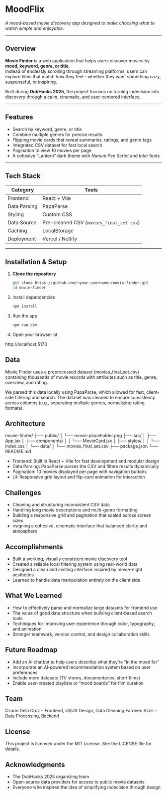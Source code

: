# MoodFlix
*A mood-based movie discovery app designed to make choosing what to watch simple and enjoyable.*

---

## Overview  
**Movie Finder** is a web application that helps users discover movies by **mood, keyword, genre, or title**.  
Instead of endlessly scrolling through streaming platforms, users can explore films that match how they feel—whether they want something cozy, suspenseful, or inspiring.  

Built during **DubHacks 2025**, the project focuses on turning indecision into discovery through a calm, cinematic, and user-centered interface.

---

## Features  
- Search by keyword, genre, or title  
- Combine multiple genres for precise results  
- Flipping movie cards that reveal summaries, ratings, and genre tags  
- Integrated CSV dataset for fast local search  
- Pagination to view 10 movies per page  
- A cohesive “Lantern” dark theme with *Nanum Pen Script* and *Inter* fonts  

---

## Tech Stack  

| Category | Tools |
|-----------|-------|
| Frontend | React + Vite |
| Data Parsing | PapaParse |
| Styling | Custom CSS |
| Data Source | Pre-cleaned CSV (`movies_final_set.csv`) |
| Caching | LocalStorage |
| Deployment | Vercel / Netlify |

---

## Installation & Setup  

1. **Clone the repository**  
   ```bash
   git clone https://github.com/<your-username>/movie-finder.git
   cd movie-finder

2. Install dependencies
   ```bash
   npm install

3. Run the app
   ```bash
   npm run dev

4. Open your browser at

http://localhost:5173

## Data

Movie Finder uses a preprocessed dataset (movies_final_set.csv) containing thousands of movie records with attributes such as title, genre, overview, and rating.

We parsed this data locally using PapaParse, which allowed for fast, client-side filtering and search.
The dataset was cleaned to ensure consistency across columns (e.g., separating multiple genres, normalizing rating formats).

## Architecture
movie-finder/
 ├── public/
 │    └── movie-placeholder.png
 ├── src/
 │    ├── App.jsx
 │    ├── components/
 │    │    └── MovieCard.jsx
 │    ├── styles/
 │    │    └── index.css
 │    └── data/
 │         └── movies_final_set.csv
 ├── package.json
 └── README.md


- Frontend: Built in React + Vite for fast development and modular design
- Data Parsing: PapaParse parses the CSV and filters results dynamically
- Pagination: 10 movies displayed per page with navigation buttons
- UI: Responsive grid layout and flip-card animation for interaction

## Challenges

- Cleaning and structuring inconsistent CSV data
- Handling long movie descriptions and multi-genre formatting
- Building a responsive grid and pagination that scaled across screen sizes
- esigning a cohesive, cinematic interface that balanced clarity and atmosphere

## Accomplishments

- Built a working, visually consistent movie discovery tool
- Created a reliable local filtering system using real-world data
- Designed a clean and inviting interface inspired by movie-night aesthetics
- Learned to handle data manipulation entirely on the client side

## What We Learned

- How to effectively parse and normalize large datasets for frontend use
- The value of good data structure when building client-based search tools
- Techniques for improving user experience through color, typography, and animation
- Stronger teamwork, version control, and design collaboration skills

## Future Roadmap

- Add an AI chatbot to help users describe what they’re “in the mood for”
- Incorporate an AI-powered recommendation system based on user preferences
- Include more datasets (TV shows, documentaries, short films)
- Enable user-created playlists or “mood boards” for film curation

## Team

Czarin Dela Cruz – Frontend, UI/UX Design, Data Cleaning
Fardeen Azizi – Data Processing, Backend

## License

This project is licensed under the MIT License. See the LICENSE file for details.

## Acknowledgments

- The DubHacks 2025 organizing team
- Open-source data providers for access to public movie datasets
- Everyone who inspired the idea of simplifying indecision through design
